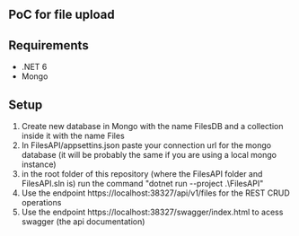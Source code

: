 ## PoC for file upload

## Requirements

- .NET 6
- Mongo

## Setup

1. Create new database in Mongo with the name FilesDB and a collection inside it with the name Files
2. In FilesAPI/appsettins.json paste your connection url for the mongo database (it will be probably the same if you are using a local mongo instance)
3. in the root folder of this repository (where the FilesAPI folder and FilesAPI.sln is) run the command "dotnet run --project .\FilesAPI\"
4. Use the endpoint https://localhost:38327/api/v1/files for the REST CRUD operations
5. Use the endpoint https://localhost:38327/swagger/index.html to acess swagger (the api documentation)
